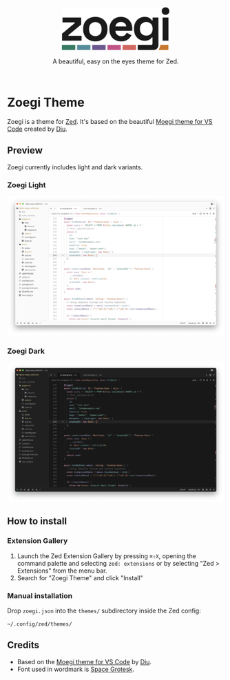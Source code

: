 <br>

<p align="center">
    <picture>
      <source media="(prefers-color-scheme: dark)" srcset="./.github/logo-dark.svg">
      <source media="(prefers-color-scheme: light)" srcset="./.github/logo-light.svg">
      <img alt="Zoegi Theme" src="./.github/logo-light.svg" width="250">
    </picture>
</p>


<p align="center">
    A beautiful, easy on the eyes theme for Zed.
</p>

<br>

# Zoegi Theme

Zoegi is a theme for [Zed](https://zed.dev). It's based on the beautiful [Moegi theme for VS Code](https://github.com/moegi-design/vscode-theme) created by [Diu](https://github.com/ddiu8081).

## Preview

Zoegi currently includes light and dark variants.

### Zoegi Light
![Zoegi Light Theme](./.github/zoegi-light.png)

### Zoegi Dark
![Zoegi Dark Theme](./.github/zoegi-dark.png)

## How to install

### Extension Gallery

1. Launch the Zed Extension Gallery by pressing `⌘⇧X`, opening the command palette and selecting `zed: extensions` or by selecting "Zed > Extensions" from the menu bar.
2. Search for "Zoegi Theme" and click "Install"

### Manual installation

Drop `zoegi.json` into the `themes/` subdirectory inside the Zed config:

```
~/.config/zed/themes/
```

## Credits

- Based on the [Moegi theme for VS Code](https://github.com/moegi-design/vscode-theme) by [Diu](https://github.com/ddiu8081).
- Font used in wordmark is [Space Grotesk](https://fonts.google.com/specimen/Space+Grotesk).
